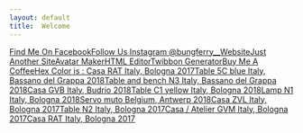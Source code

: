 ```yaml
---
layout: default
title:  Welcome
---
```


<a class="object" href="https://www.facebook.com/bungferry.wa">Find Me On Facebook</a><a class="object" href="https://www.instagram.com/bungferry__">Follow Us Instagram @bungferry__</a><a class="interior" href="https://bungferry.my.id/">Website</a><a class="object" href="https://fer.pages.dev/">Just Another Site</a><a class="object" href="https://stbi.pages.dev/">Avatar Maker</a><a class="object" href="{{ 'html-editor.html' | relative_url }}">HTML Editor</a><a class="publication" href="{{ 'twibbon.html' | relative_url }}">Twibbon Generator</a><a class="object" href="https://www.buymeacoffee.com/bungferry">Buy Me A Coffee</a><a class="interior" href="#">Hex Color is : <span id="hexColor"></span></a><a class="publication" href="#">Casa RAT Italy, Bologna 2017</a><a class="object" href="#">Table 5C blue Italy, Bassano del Grappa 2018</a><a class="object" href="#">Table and bench N3 Italy, Bassano del Grappa 2018</a><a class="interior" href="#">Casa GVB Italy, Budrio 2018</a><a class="object" href="#">Table C1 yellow Italy, Bologna 2018</a><a class="publication" href="#">Lamp N1 Italy, Bologna 2018</a><a class="object" href="#">Servo muto Belgium, Antwerp 2018</a><a class="interior" href="#">Casa ZVL Italy, Bologna 2017</a><a class="object" href="#">Table N2</b> Italy, Bologna 2017</a><a class="interior" href="#">Casa / Atelier GVM Italy, Bologna 2017</a><a class="interior" href="#">Casa RAT Italy, Bologna 2017</a>
